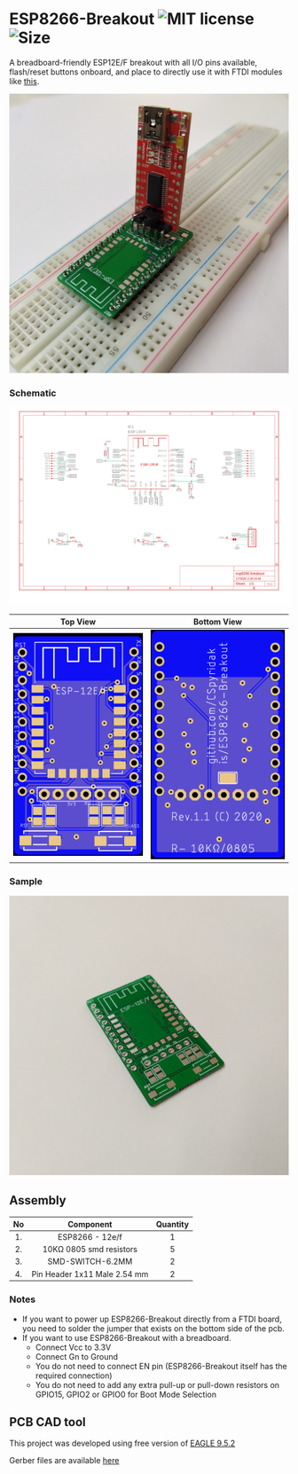 # ESP8266-Breakout ![MIT license](https://img.shields.io/github/license/CSpyridakis/ESP8266-Breakout?style=plastic) ![Size](https://img.shields.io/github/repo-size/CSpyridakis/ESP8266-Breakout?style=plastic)

A breadboard-friendly ESP12E/F breakout with all I/O pins available, flash/reset buttons onboard, and place to directly use it with FTDI modules like [this](https://www.banggood.com/FT232RL-FTDI-USB-To-TTL-Serial-Converter-Adapter-Module-p-917226.html?rmmds=buy&cur_warehouse=CN).

![ESP-Breakout-Breadboard](doc/ESP8266-Breakout-Breadboard.jpg)

### Schematic
![Schematic](doc/schematic.png)

|Top View             |  Bottom View              |
|:-------------------:|:-------------------------:|
| ![Top](doc/top.png) | ![Bottom](doc/bottom.png) |

### Sample
![PCB](doc/ESP8266-Breakout.jpg)

## Assembly 
| No  |   Component   |    Quantity      |
|:---:|:-------------:|:----------------:|
| 1.  |      ESP8266 - 12e/f         | 1 | 
| 2.  |    10KΩ 0805 smd resistors   | 5 | 
| 3.  |      SMD-SWITCH-6.2MM        | 2 |
| 4.  | Pin Header 1x11 Male 2.54 mm | 2 |

### Notes
* If you want to power up ESP8266-Breakout directly from a FTDI board, you need to solder the jumper that exists on the bottom side of the pcb.
* If you want to use ESP8266-Breakout with a breadboard.
  - Connect Vcc to 3.3V
  - Connect Gn to Ground
  - You do not need to connect EN pin (ESP8266-Breakout itself has the required connection)
  - You do not need to add any extra pull-up or pull-down resistors on GPIO15, GPIO2 or GPIO0 for Boot Mode Selection

## PCB CAD tool
This project was developed using free version of  [EAGLE 9.5.2](https://www.autodesk.com/products/eagle/overview)

Gerber files are available [here](pcb/gerber/)
